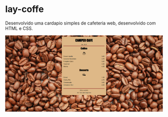 # lay-coffe
 
Desenvolvido uma cardapio simples de cafeteria web, desenvolvido com HTML e CSS.

<img src="./lay-caffe.png" alt="Imagem de um cardápio de café e sobremesa">
